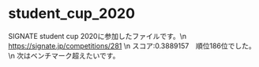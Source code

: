 # student_cup_2020
SIGNATE student cup 2020に参加したファイルです。\n
https://signate.jp/competitions/281 \n
スコア:0.3889157　順位186位でした。\n
次はベンチマーク超えたいです。
